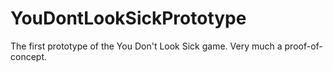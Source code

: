 # YouDontLookSickPrototype
The first prototype of the You Don't Look Sick game. Very much a proof-of-concept. 
